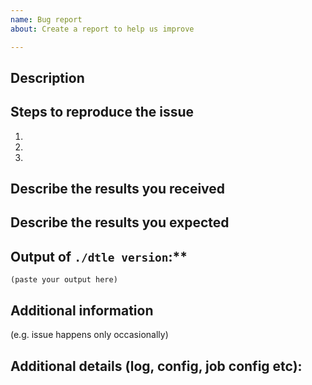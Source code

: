 ```yaml
---
name: Bug report
about: Create a report to help us improve

---
```


<!--
Before reporting an issue, make a search and ensure there is no similar existing issue. If there is one, you can comment there.

The GitHub issue tracker is for bug reports and feature requests. **Do not ask for usage or error solution here.** General support for **Dtle** can be found at:

- Dtle Support QQ Group: 852990221
-->

## Description

<!--
Briefly describe the problem in a few paragraphs.
-->

## Steps to reproduce the issue
1. 
2. 
3. 

## Describe the results you received


## Describe the results you expected

## Output of `./dtle version`:**

```
(paste your output here)
```

## Additional information

(e.g. issue happens only occasionally)


## Additional details (log, config, job config etc):
<!--
1. default file path 
   - config: /etc/dtle/dtle.conf
   - log: /var/log/dtle.log
   - job: your local file, or get from dtle
     - curl -XGET "http://127.0.0.1:8190/v1/job/<job_uuid>"
4. mask sensitive infomation (e.g. IP, username and password)"
5. paste short files or the key part
6. provide large files as attachments (compress if necessary)
-->
